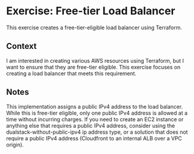 # Exercise: Free-tier Load Balancer

This exercise creates a free-tier-eligible load balancer using Terraform.

## Context

I am interested in creating various AWS resources using Terraform, but I want to ensure that they are free-tier eligible. This exercise focuses on creating a load balancer that meets this requirement.

## Notes

This implementation assigns a public IPv4 address to the load balancer. While this is free-tier eligible, only one public IPv4 address is allowed at a time without incurring charges. If you need to create an EC2 instance or anything else that requires a public IPv4 address, consider using the dualstack-without-public-ipv4 ip address type, or a solution that does not require a public IPv4 address (Cloudfront to an internal ALB over a VPC origin).